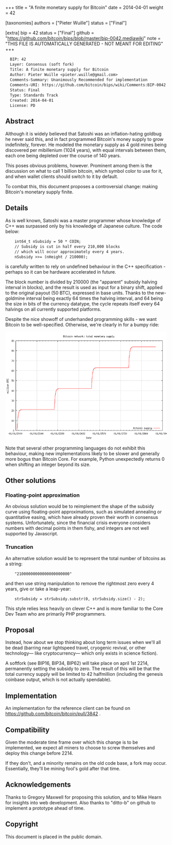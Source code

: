 
+++
title = "A finite monetary supply for Bitcoin"
date = 2014-04-01
weight = 42

[taxonomies]
authors = ["Pieter Wuille"]
status = ["Final"]

[extra]
bip = 42
status = ["Final"]
github = "https://github.com/bitcoin/bips/blob/master/bip-0042.mediawiki"
note = "THIS FILE IS AUTOMATICALLY GENERATED - NOT MEANT FOR EDITING"
+++

```
  BIP: 42
  Layer: Consensus (soft fork)
  Title: A finite monetary supply for Bitcoin
  Author: Pieter Wuille <pieter.wuille@gmail.com>
  Comments-Summary: Unanimously Recommended for implementation
  Comments-URI: https://github.com/bitcoin/bips/wiki/Comments:BIP-0042
  Status: Final
  Type: Standards Track
  Created: 2014-04-01
  License: PD
```

<h2>Abstract</h2>


Although it is widely believed that Satoshi was an inflation-hating goldbug he never said this, and in fact programmed Bitcoin's money supply to grow indefinitely, forever. He modeled the monetary supply as 4 gold mines being discovered per mibillenium (1024 years), with equal intervals between them, each one being depleted over the course of 140 years.

This poses obvious problems, however. Prominent among them is the discussion on what to call 1 billion bitcoin, which symbol color to use for it, and when wallet clients should switch to it by default.

To combat this, this document proposes a controversial change: making Bitcoin's monetary supply finite.

<h2>Details</h2>


As is well known, Satoshi was a master programmer whose knowledge of C++ was surpassed only by his knowledge of Japanese culture. The code below:

```
    int64_t nSubsidy = 50 * COIN;
    // Subsidy is cut in half every 210,000 blocks
    // which will occur approximately every 4 years.
    nSubsidy >>= (nHeight / 210000);
```


is carefully written to rely on undefined behaviour in the C++ specification - perhaps so it can be hardware accelerated in future.

The block number is divided by 210000 (the "apparent" subsidy halving interval in blocks), and the result is used as input for a binary shift, applied to the original payout (50 BTC), expressed in base units. Thanks to the new-goldmine interval being exactly 64 times the halving interval, and 64 being the size in bits of the currency datatype, the cycle repeats itself every 64 halvings on all currently supported platforms.

Despite the nice showoff of underhanded programming skills - we want Bitcoin to be well-specified. Otherwise, we're clearly in for a bumpy ride:

<img src="bip-0042/inflation.png"></img>

Note that several other programming languages do not exhibit this behaviour, making new implementations likely to be slower and generally more bogus than Bitcoin Core. For example, Python unexpectedly returns 0 when shifting an integer beyond its size.

<h2>Other solutions</h2>


<h3>Floating-point approximation</h3>


An obvious solution would be to reimplement the shape of the subsidy curve using floating-point approximations, such as simulated annealing or quantitative easing, which have already proven their worth in consensus systems. Unfortunately, since the financial crisis everyone considers numbers with decimal points in them fishy, and integers are not well supported by Javascript. 

<h3>Truncation</h3>


An alternative solution would be to represent the total number of bitcoins as a string:

```
    "21000000000000000000000"
```


and then use string manipulation to remove the rightmost zero every 4 years, give or take a leap-year:

```
    strSubsidy = strSubsidy.substr(0, strSubsidy.size() - 2);
```


This style relies less heavily on clever C++ and is more familiar to the Core Dev Team who are primarily PHP programmers.

<h2>Proposal</h2>


Instead, how about we stop thinking about long term issues when we'll all be dead (barring near lightspeed travel, cryogenic revival, or other technology— like cryptocurrency— which only exists in science fiction).

A softfork (see BIP16, BIP34, BIP62) will take place on april 1st 2214, permanently setting the subsidy to zero. The result of this will be that the total currency supply will be limited to 42 halfmillion (including the genesis coinbase output, which is not actually spendable).

<h2>Implementation</h2>


An implementation for the reference client can be found on https://github.com/bitcoin/bitcoin/pull/3842 .

<h2>Compatibility</h2>


Given the moderate time frame over which this change is to be implemented, we expect all miners to choose to screw themselves and deploy this change before 2214.

If they don't, and a minority remains on the old code base, a fork may occur. Essentially, they'll be mining fool's gold after that time.

<h2>Acknowledgements</h2>


Thanks to Gregory Maxwell for proposing this solution, and to Mike Hearn for insights into web development. Also thanks to "ditto-b" on github to implement a prototype ahead of time.

<h2>Copyright</h2>


This document is placed in the public domain.
